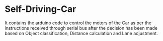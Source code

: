 # Self-Driving-Car
 
It contains the arduino code to control the motors of the Car as per the instructions received through serial bus after the decision has been made based on Object classification, Distance calculation and Lane adjustment.

